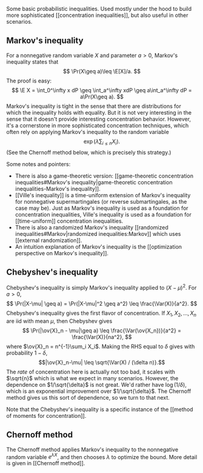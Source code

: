 
Some basic probabilistic inequalities. Used mostly under the hood to build more sophisticated [[concentration inequalities]], but also useful in other scenarios. 

## Markov's inequality 

For a nonnegative random variable $X$ and parameter $a>0$, Markov's inequality states that 
$$
\Pr(X\geq a)\leq \E[X]/a.
$$
The proof is easy: 
$$
\E X = \int_0^\infty x dP \geq \int_a^\infty xdP \geq a\int_a^\infty dP = a\Pr(X\geq a).
$$
Markov's inequality is tight in the sense that there are distributions for which the inequality holds with equality. But it is not very interesting in the sense that it doesn't provide interesting concentration behavior. However, it's a cornerstone in more sophisticated concentration techniques, which often rely on applying Markov's inequality to the random variable 
$$
\exp\left(\lambda \sum_{i\leq n} X_i\right).
$$
(See the Chernoff method below, which is precisely this strategy.) 

Some notes and pointers: 
- There is also a game-theoretic version: [[game-theoretic concentration inequalities#Markov's inequality|game-theoretic concentration inequalities-Markov's inequality]]. 
- [[Ville's inequality]] is a time-uniform extension of Markov's inequality for nonnegative supermartingales (or reverse submartingales, as the case may be). Just as Markov's inequality is used as a foundation for concentration inequalities, Ville's inequality is used as a foundation for [[time-uniform]] concentration inequalities. 
- There is also a randomized Markov's inequality [[randomized inequalities#Markov|randomized inequalities:Markov]] which uses [[external randomization]].  
- An intuition explanation of Markov's inequality is the [[optimization perspective on Markov's inequality]]. 

## Chebyshev's inequality 

Chebyshev's inequality is simply Markov's inequality applied to $(X-\mu)^2$. For $a>0$, 
$$
\Pr(|X-\mu| \geq a) = \Pr(|X-\mu|^2 \geq a^2) \leq \frac{\Var(X)}{a^2}.
$$
Chebyshev's inequality gives the first flavor of concentration. If $X_1, X_2, \dots, X_n$ are iid with mean $\mu$, then Chebyshev gives 
$$
\Pr(|\ov{X}_n - \mu|\geq a) \leq \frac{\Var(\ov{X_n})}{a^2} = \frac{\Var(X)}{na^2},
$$
where $\ov{X}_n = n^{-1}\sum_i X_i$. Making the RHS equal to $\delta$ gives with probability $1-\delta$, $$|\ov{X}_n-\mu| \leq \sqrt{\Var(X) / (\delta n)}.$$
The _rate_ of concentration here is actually not too bad, it scales with $\sqrt{n}$ which is what we expect in many scenarios. However, the dependence on $1/\sqrt{\delta}$ is not great. We'd rather have $\log(1/\delta)$, which is an exponential improvement over $1/\sqrt{\delta}$. The Chernoff method gives us this sort of dependence, so we turn to that next. 

Note that the Chebyshev's inequality is a specific instance of the [[method of moments for concentration]]. 
## Chernoff method 

The Chernoff method applies Markov's inequality to the nonnegative random variable $e^{\lambda X}$, and then chooses $\lambda$ to optimize the bound. More detail is given in [[Chernoff method]]. 

